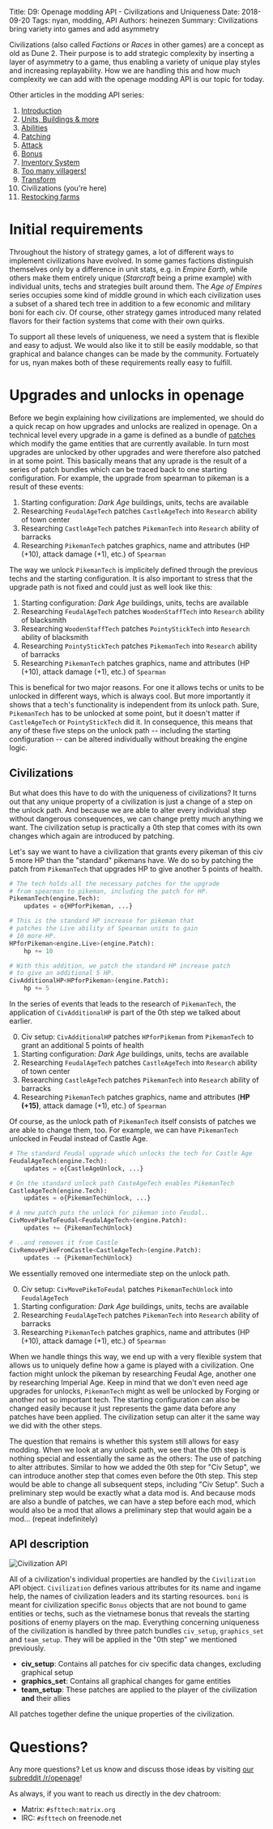 Title: D9: Openage modding API - Civilizations and Uniqueness
Date: 2018-09-20
Tags: nyan, modding, API
Authors: heinezen
Summary: Civilizations bring variety into games and add asymmetry

Civilizations (also called *Factions* or *Races* in other games) are a concept as old as Dune 2. Their purpose is to add strategic complexity by inserting a layer of asymmetry to a game, thus enabling a variety of unique play styles and increasing replayability. How we are handling this and how much complexity we can add with the openage modding API is our topic for today.

Other articles in the modding API series:

1. [Introduction]({filename}/blog/D0000-openage_mod_api_intro.md)
2. [Units, Buildings & more]({filename}/blog/D0001-openage_mod_api_game_entity.md)
3. [Abilities]({filename}/blog/D0002-openage_mod_api_ability.md)
4. [Patching]({filename}/blog/D0003-openage_mod_api_patching.md)
5. [Attack]({filename}/blog/D0004-openage_mod_api_attack.md)
6. [Bonus]({filename}/blog/D0005-openage_mod_api_bonus.md)
7. [Inventory System]({filename}/blog/D0006-openage_mod_api_inventory.md)
8. [Too many villagers!]({filename}/blog/D0007-openage_mod_api_villager.md)
9. [Transform]({filename}/blog/D0008-openage_mod_api_transform.md)
10. Civilizations (you're here)
11. [Restocking farms]({filename}/blog/D0010-openage_mod_api_farming.md)

# Initial requirements

Throughout the history of strategy games, a lot of different ways to implement civilizations have evolved. In some games factions distinguish themselves only by a difference in unit stats, e.g. in *Empire Earth*, while others make them entirely unique (*Starcraft* being a prime example) with individual units, techs and strategies built around them. The *Age of Empires* series occupies some kind of middle ground in which each civilization uses a subset of a shared tech tree in addition to a few economic and military boni for each civ. Of course, other strategy games introduced many related flavors for their faction systems that come with their own quirks.

To support all these levels of uniqueness, we need a system that is flexible and easy to adjust. We would also like it to still be easily moddable, so that graphical and balance changes can be made by the community. Fortuately for us, nyan makes both of these requirements really easy to fulfill.

# Upgrades and unlocks in openage

Before we begin explaining how civilizations are implemented, we should do a quick recap on how upgrades and unlocks are realized in openage. On a technical level every upgrade in a game is defined as a bundle of [patches]({filename}/blog/D0003-openage_mod_api_patching.md) which modify the game entities that are currently available. In turn most upgrades are unlocked by other upgrades and were therefore also patched in at some point. This basically means that any uprade is the result of a series of patch bundles which can be traced back to one starting configuration. For example, the upgrade from spearman to pikeman is a result of these events:

1. Starting configuration: *Dark Age* buildings, units, techs are available
2. Researching `FeudalAgeTech` patches `CastleAgeTech` into `Research` ability of town center
3. Researching `CastleAgeTech` patches `PikemanTech` into `Research` ability of barracks
4. Researching `PikemanTech` patches graphics, name and attributes (HP (+10), attack damage (+1), etc.) of `Spearman`

The way we unlock `PikemanTech` is implicitely defined through the previous techs and the starting configuration. It is also important to stress that the upgrade path is not fixed and could just as well look like this:

1. Starting configuration: *Dark Age* buildings, units, techs are available
2. Researching `FeudalAgeTech` patches `WoodenStaffTech` into `Research` ability of blacksmith
3. Researching `WoodenStaffTech` patches `PointyStickTech` into `Research` ability of blacksmith
4. Researching `PointyStickTech` patches `PikemanTech` into `Research` ability of barracks
5. Researching `PikemanTech` patches graphics, name and attributes (HP (+10), attack damage (+1), etc.) of `Spearman`

This is benefical for two major reasons. For one it allows techs or units to be unlocked in different ways, which is always cool. But more importantly it shows that a tech's functionality is independent from its unlock path. Sure, `PikemanTech` has to be unlocked at some point, but it doesn't matter if `CastleAgeTech` or `PointyStickTech` did it. In consequence, this means that any of these five steps on the unlock path -- including the starting configuration -- can be altered individually without breaking the engine logic.

## Civilizations

But what does this have to do with the uniqueness of civilizations? It turns out that any unique property of a civilization is just a change of a step on the unlock path. And because we are able to alter every individual step without dangerous consequences, we can change pretty much anything we want. The civilization setup is practically a 0th step that comes with its own changes which again are introduced by patching.

Let's say we want to have a civilization that grants every pikeman of this civ 5 more HP than the "standard" pikemans have. We do so by patching the patch from `PikemanTech` that upgrades HP to give another 5 points of health.

```python
# The tech holds all the necessary patches for the upgrade
# from spearman to pikeman, including the patch for HP.
PikemanTech(engine.Tech):
    updates = o{HPforPikeman, ...}

# This is the standard HP increase for pikeman that
# patches the Live ability of Spearman units to gain
# 10 more HP.
HPforPikeman<engine.Live>(engine.Patch):
    hp += 10

# With this addition, we patch the standard HP increase patch
# to give an additional 5 HP.
CivAdditionalHP<HPforPikeman>(engine.Patch):
    hp += 5
```

In the series of events that leads to the research of `PikemanTech`, the application of `CivAdditionalHP` is part of the 0th step we talked about earlier.

0. Civ setup: `CivAdditionalHP` patches `HPforPikeman` from `PikemanTech` to grant an additional 5 points of health
1. Starting configuration: *Dark Age* buildings, units, techs are available
2. Researching `FeudalAgeTech` patches `CastleAgeTech` into `Research` ability of town center
3. Researching `CastleAgeTech` patches `PikemanTech` into `Research` ability of barracks
4. Researching `PikemanTech` patches graphics, name and attributes (**HP (+15)**, attack damage (+1), etc.) of `Spearman`

Of course, as the unlock path of `PikemanTech` itself consists of patches we are able to change them, too. For example, we can have `PikemanTech` unlocked in Feudal instead of Castle Age.

```python
# The standard Feudal upgrade which unlocks the tech for Castle Age
FeudalAgeTech(engine.Tech):
    updates = o{CastleAgeUnlock, ...}

# On the standard unlock path CasteAgeTech enables PikemanTech
CastleAgeTech(engine.Tech):
    updates = o{PikemanTechUnlock, ...}

# A new patch puts the unlock for pikeman into Feudal..
CivMovePikeToFeudal<FeudalAgeTech>(engine.Patch):
    updates += {PikemanTechUnlock}

# ..and removes it from Castle
CivRemovePikeFromCastle<CastleAgeTech>(engine.Patch):
    updates -= {PikemanTechUnlock}
```

We essentially removed one intermediate step on the unlock path.

0. Civ setup: `CivMovePikeToFeudal` patches `PikemanTechUnlock` into `FeudalAgeTech`
1. Starting configuration: *Dark Age* buildings, units, techs are available
2. Researching `FeudalAgeTech` patches `PikemanTech` into `Research` ability of barracks
3. Researching `PikemanTech` patches graphics, name and attributes (HP (+10), attack damage (+1), etc.) of `Spearman`

When we handle things this way, we end up with a very flexible system that allows us to uniquely define how a game is played with a civilization. One faction might unlock the pikeman by researching Feudal Age, another one by researching Imperial Age. Keep in mind that we don't even need age upgrades for unlocks, `PikemanTech` might as well be unlocked by Forging or another not so important tech. The starting configuration can also be changed easily because it just represents the game data before any patches have been applied. The civilization setup can alter it the same way we did with the other steps.

The question that remains is whether this system still allows for easy modding. When we look at any unlock path, we see that the 0th step is nothing special and essentially the same as the others: The use of patching to alter attributes. Similar to how we added the 0th step for "Civ Setup", we can introduce another step that comes even before the 0th step. This step would be able to change all subsequent steps, including "Civ Setup". Such a preliminary step would be exactly what a data mod is. And because mods are also a bundle of patches, we can have a step before each mod, which would also be a mod that allows a preliminary step that would again be a mod... (repeat indefinitely)

## API description

![Civilization API]({static}/images/D0009-civ-api.png)

All of a civilization's individual properties are handled by the `Civilization` API object. `Civilization` defines various attributes for its name and ingame help, the names of civilization leaders and its starting resources. `boni` is meant for civilization specific `Bonus` objects that are not bound to game entities or techs, such as the vietnamese bonus that reveals the starting positions of enemy players on the map. Everything concerning uniqueness of the civilization is handled by three patch bundles `civ_setup`, `graphics_set` and `team_setup`. They will be applied in the "0th step" we mentioned previously.

* **civ_setup**: Contains all patches for civ specific data changes, excluding graphical setup
* **graphics_set**: Contains all graphical changes for game entities
* **team_setup**: These patches are applied to the player of the civilization **and** their allies

All patches together define the unique properties of the civilization.

# Questions?

Any more questions? Let us know and discuss those ideas by visiting [our subreddit /r/openage](https://reddit.com/r/openage)!

As always, if you want to reach us directly in the dev chatroom:

* Matrix: `#sfttech:matrix.org`
* IRC: `#sfttech` on freenode.net
